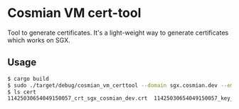 # Cosmian VM cert-tool

Tool to generate certificates. It's a light-weight way to generate certificates which works on SGX. 

## Usage

```sh 
$ cargo build
$ sudo ./target/debug/cosmian_vm_certtool --domain sgx.cosmian.dev --email tech@cosmian.com --workspace work_dir --output cert
$ ls cert
11425030654049150057_crt_sgx_cosmian_dev.crt  11425030654049150057_key_acme_account.key  11425030654049150057_key_sgx_cosmian_dev.key cert.pem key.pem
```